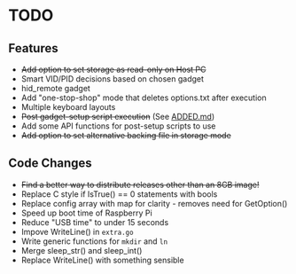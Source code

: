 # TODO

## Features
* ~~Add option to set storage as read-only on Host PC~~
* Smart VID/PID decisions based on chosen gadget
* hid_remote gadget
* Add "one-stop-shop" mode that deletes options.txt after execution
* Multiple keyboard layouts
* ~~Post gadget-setup script execution~~ (See [ADDED.md](ADDED.md))
* Add some API functions for post-setup scripts to use
* ~~Add option to set alternative backing file in storage mode~~

## Code Changes
* ~~Find a better way to distribute releases other than an 8GB image!~~
* Replace C style if IsTrue() == 0 statements with bools
* Replace config array with map for clarity - removes need for GetOption()
* Speed up boot time of Raspberry Pi
* Reduce "USB time" to under 15 seconds
* Impove WriteLine() in `extra.go`
* Write generic functions for `mkdir` and `ln`
* Merge sleep_str() and sleep_int()
* Replace WriteLine() with something sensible
